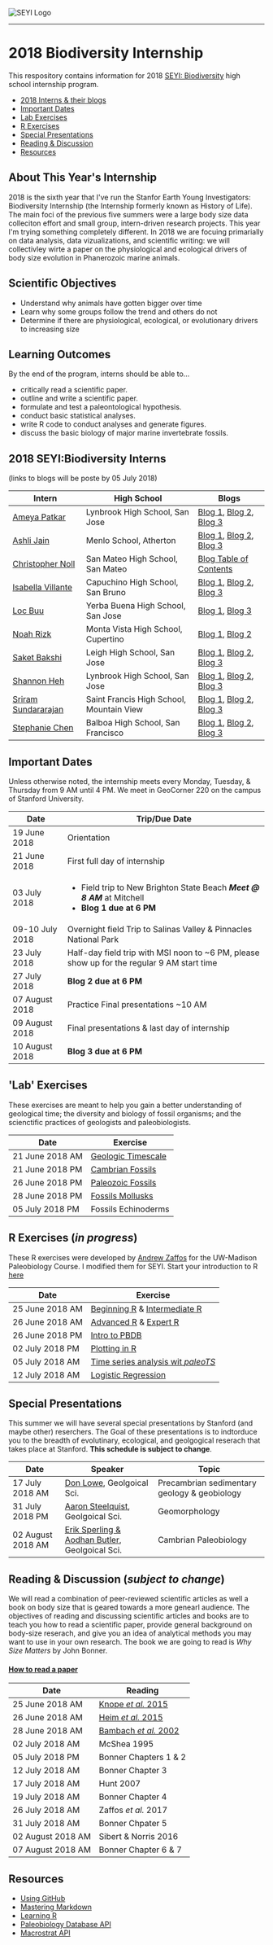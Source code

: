 ![SEYI Logo](images/CMYK_SE3_SEYI_H.png "wordmark logo")

---
# 2018 Biodiversity Internship
This respository contains information for 2018 [SEYI: Biodiversity](http://historyoflife.stanford.edu/) high school internship program.

* [2018 Interns & their blogs](#interns-blogs)
* [Important Dates](#important-dates)
* [Lab Exercises](#lab-exercises)
* [R Exercises](#r-exercises)
* [Special Presentations](#special-presentations)
* [Reading & Discussion](#reading-discussion)
* [Resources](#resources) 

## About This Year's Internship
2018 is the sixth year that I've run the Stanfor Earth Young Investigators: Biodiversity Internship (the Internship formerly known as History of Life). The main foci of the previous five summers were a large body size data colleciton effort and small group, intern-driven research projects. This year I'm trying something completely different. In 2018 we are focuing primarially on data analysis, data vizualizations, and scientific writing: we will collectivley wirte a paper on the physiological and ecological drivers of body size evolution in Phanerozoic marine animals.

## Scientific Objectives
* Understand why animals have gotten bigger over time
* Learn why some groups follow the trend and others do not
* Determine if there are physiological, ecological, or evolutionary drivers to increasing size

## Learning Outcomes
By the end of the program, interns should be able to…

* critically read a scientific paper.
* outline and write a scientific paper.
* formulate and test a paleontological hypothesis.
* conduct basic statistical analyses.
* write R code to conduct analyses and generate figures.
* discuss the basic biology of major marine invertebrate fossils.

## <a name="interns-blogs"></a>2018 SEYI:Biodiversity Interns
(links to blogs will be poste by 05 July 2018)

Intern | High School | Blogs
------ | ----------- | -----
[Ameya Patkar](https://github.com/Ameya-P/SEYI2018) | Lynbrook High School, San Jose | [Blog 1](https://github.com/Ameya-P/SEYI2018/blob/master/blogs/Blog1.md), [Blog 2](https://github.com/Ameya-P/SEYI2018/blob/master/blogs/Blog2.md), [Blog 3](https://github.com/Ameya-P/SEYI2018/blob/master/blogs/Blog%203.md)
[Ashli Jain](https://github.com/ashli-jain/SEYIBiodiversity) | Menlo School, Atherton | [Blog 1](https://github.com/ashli-jain/SEYIBiodiversity/blob/master/blogs/Blogpost%20%231.docx), [Blog 2](https://github.com/ashli-jain/SEYIBiodiversity/tree/master/blogs/Blogpost%20%232.pages), [Blog 3](https://github.com/ashli-jain/SEYIBiodiversity/blob/master/blogs/Blogpost%20%233.pdf)
[Christopher Noll](https://github.com/christopher-noll/EarthYoungInvestigatorProject) | San Mateo High School, San Mateo | [Blog Table of Contents](https://github.com/Christopher-Noll/EarthYoungInvestigatorProject/tree/master/Blogs)
[Isabella Villante](https://github.com/bvillante/SEYI-Biodiversity) | Capuchino High School, San Bruno | [Blog 1](https://github.com/bvillante/SEYI-Biodiversity/blob/master/blogs/Blogs%201.md), [Blog 2](https://github.com/bvillante/SEYI-Biodiversity/blob/master/blogs/Bella’s%20B2%20Final.pdf), [Blog 3](https://github.com/bvillante/SEYI-Biodiversity/blob/master/blogs/Last%20Blog!%20Revised.pdf)
[Loc Buu](https://github.com/locbuu408/SEYI2018_LB/blob/master/blogs/Post%20%231.md) | Yerba Buena High School, San Jose | [Blog 1](https://stanfordearthinterns.wordpress.com/2018/07/04/1929/), [Blog 3](https://stanfordearthinterns.wordpress.com/2018/08/10/memories/)
[Noah Rizk](https://github.com/NoahRizk/SEYI_2018) | Monta Vista High School, Cupertino | [Blog 1](https://stanfordearthinterns.wordpress.com/author/noahrizk/), [Blog 2](https://stanfordearthinterns.wordpress.com/2018/07/30/blog-2-pinnacles-national-park/)
[Saket Bakshi](https://github.com/saketbakshi/bioHSI_2018) | Leigh High School, San Jose | [Blog 1](https://github.com/saketbakshi/bioHSI_2018/blob/master/Blogs/Blog%201.md), [Blog 2](https://github.com/saketbakshi/bioHSI_2018/blob/master/Blogs/Blog%202.md), [Blog 3](https://stanfordearthinterns.wordpress.com/2018/08/10/blog-3-august-9-2018/)
[Shannon Heh](https://github.com/shannonheh/SEYI2018_sh) | Lynbrook High School, San Jose | [Blog 1](https://github.com/shannonheh/SEYI2018_sh/blob/master/Blogs/Blog%201.md), [Blog 2](https://github.com/shannonheh/SEYI2018_sh/blob/master/Blogs/Blog%202.md), [Blog 3](https://github.com/shannonheh/SEYI2018_sh/blob/master/Blogs/Blog%203.md)
[Sriram Sundararajan](https://github.com/SriramSundararajan/the-SEYI-folder-) | Saint Francis High School, Mountain View | [Blog 1](https://github.com/SriramSundararajan/the-SEYI-folder-/blob/master/Bloggy-Folder/Blog1.md), [Blog 2](https://github.com/SriramSundararajan/the-SEYI-folder-/blob/master/Bloggy-Folder/Sriram%20blog%202.pdf), [Blog 3](https://github.com/SriramSundararajan/the-SEYI-folder-/blob/master/Bloggy-Folder/Sriram%20blog%203.pdf)
[Stephanie Chen](https://github.com/stephaniec415/2018-Stanford-Earth-Young-Investigators-Biodiversity) | Balboa High School, San Francisco | [Blog 1](https://github.com/stephaniec415/2018-Stanford-Earth-Young-Investigators-Biodiversity/blob/master/Blogs/SEYI%20Blog%201.md), [Blog 2](https://github.com/stephaniec415/2018-Stanford-Earth-Young-Investigators-Biodiversity/blob/master/Blogs/SEYI%20Blog%202.md), [Blog 3](https://github.com/stephaniec415/2018-Stanford-Earth-Young-Investigators-Biodiversity/blob/master/Blogs/SEYI%20Blog%203.md)

## <a name="important-dates"></a>Important Dates
Unless otherwise noted, the internship meets every Monday, Tuesday, & Thursday from 9 AM until 4 PM.
We meet in GeoCorner 220 on the campus of Stanford University.

Date | Trip/Due Date
---- | -----
19 June 2018 | Orientation
21 June 2018 | First full day of internship
03 July 2018 | <ul><li>Field trip to New Brighton State Beach ***Meet @ 8 AM*** at Mitchell</li><li>**Blog 1 due at 6 PM**</li></ul>
09-10 July 2018 | Overnight field Trip to Salinas Valley & Pinnacles National Park
23 July 2018 | Half-day field trip with MSI noon to ~6 PM, please show up for the regular 9 AM start time
27 July 2018 | **Blog 2 due at 6 PM**
07 August 2018 | Practice Final presentations ~10 AM
09 August 2018 | Final presentations & last day of internship
10 August 2018 | **Blog 3 due at 6 PM**

## <a name="lab-exercises"></a>'Lab' Exercises
These exercises are meant to help you gain a better understanding of geological time; the diversity and biology of fossil organisms; and the scienctific practices of geologists and paleobiologists.

Date | Exercise
-----|---------
21 June 2018 AM | [Geologic Timescale](https://github.com/naheim/seyibExercises/blob/master/GeologicTime/geologicTime.md)
21 June 2018 PM | [Cambrian Fossils](https://github.com/naheim/seyibExercises/blob/master/FossilExercises/Lab01_CambrianFossils.pdf)
26 June 2018 PM | [Paleozoic Fossils](https://github.com/naheim/seyibExercises/blob/master/FossilExercises/Lab02_PaleozoicFossils.pdf)
28 June 2018 PM | [Fossils Mollusks](https://github.com/naheim/seyibExercises/blob/master/FossilExercises/Lab02_Mollusks.pdf)
05 July 2018 PM | Fossils Echinoderms


## <a name="r-exercises"></a>R Exercises (*in progress*)
These R exercises were developed by [Andrew Zaffos](https://github.com/aazaff) for the UW-Madison Paleobiology Course. I modified them for SEYI. Start your introduction to R [here](https://github.com/naheim/startLearn.R/blob/master/README.md)

Date | Exercise
---- | -----
25 June 2018 AM | [Beginning R](https://github.com/naheim/startLearn.R/blob/master/beginnerConcepts.md) & [Intermediate R](https://github.com/naheim/startLearn.R/blob/master/intermediateConcepts.md)
26 June 2018 AM | [Advanced R](https://github.com/naheim/startLearn.R/blob/master/advancedConcepts.md) & [Expert R](https://github.com/naheim/startLearn.R/blob/master/expertConcepts.md)
26 June 2018 PM | [Intro to PBDB](https://github.com/naheim/seyibExercises/blob/master/RExercises/01_PBDB.md)
02 July 2018 PM | [Plotting in R](https://github.com/naheim/seyibExercises/blob/master/RExercises/03_ReviewReadingPlotting.md)
05 July 2018 AM | [Time series analysis wit *paleoTS*](https://github.com/naheim/seyibExercises/blob/master/RExercises/paleoTS.md)
12 July 2018 AM | [Logistic Regression](https://github.com/naheim/seyibExercises/blob/master/RExercises/logisticRegression.md)

## <a name="special-presentations"></a>Special Presentations
This summer we will have several special presentations by Stanford (and maybe other) reserchers. The Goal of these presentations is to indtorduce you to the breadth of evolutinary, ecological, and geolgogical reserach that takes place at Stanford. **This schedule is subject to change**.

Date | Speaker | Topic
---- | --------| -----
17 July 2018 AM | [Don Lowe](https://pangea.stanford.edu/people/donald-lowe), Geolgoical Sci. | Precambrian sedimentary geology & geobiology
31 July 2018 PM | [Aaron Steelquist](https://profiles.stanford.edu/aaron-steelquist), Geolgoical Sci. | Geomorphology
02 August 2018 AM | [Erik Sperling & Aodhan Butler](https://pangea.stanford.edu/historical-geobiology/), Geolgoical Sci. | Cambrian Paleobiology

## <a name="reading-discussion"></a>Reading & Discussion (*subject to change*)
We will read a combination of peer-reviewed scientific articles as well a book on body size that is geared towards a more genearl audience. The objectives of reading and discussing scientific articles and books are to teach you how to read a scientific paper, provide general background on body-size reserach, and give you an idea of analytical methods you may want to use in your own research. The book we are going to read is *Why Size Matters* by John Bonner.

#### [How to read a paper](https://github.com/naheim/seyibExercises/blob/master/ReadingExercises/ReadingExercises.md) ####

Date | Reading
---- | -----
25 June 2018 AM | [Knope *et al.* 2015](https://github.com/naheim/seyibExercises/blob/master/ReadingExercises/papers/KnopeEtAl2015.pdf)
26 June 2018 AM | [Heim *et al.* 2015](https://github.com/naheim/seyibExercises/blob/master/ReadingExercises/papers/HeimEtAl2015.pdf)
28 June 2018 AM | [Bambach *et al.* 2002](https://github.com/naheim/seyibExercises/blob/master/ReadingExercises/papers/BambachEtAl2002.pdf)
02 July 2018 AM | McShea 1995
05 July 2018 PM | Bonner Chapters 1 & 2
12 July 2018 AM | Bonner Chapter 3
17 July 2018 AM | Hunt 2007
19 July 2018 AM | Bonner Chapter 4
26 July 2018 AM | Zaffos *et al.* 2017
31 July 2018 AM | Bonner Chpater 5
02 August 2018 AM | Sibert & Norris 2016
07 August 2018 AM | Bonner Chapter 6 & 7




## <a name="resources"></a>Resources
* [Using GitHub](https://github.com/naheim/seyibExercises/blob/master/GitTutorial/gitTutorial.md)
* [Mastering Markdown](https://guides.github.com/features/mastering-markdown)
* [Learning R](https://github.com/naheim/startLearn.R/blob/master/README.md)
* [Paleobiology Database API](http://paleobiodb.org/data1.2)
* [Macrostrat API](http://macrostrat.org/api)
